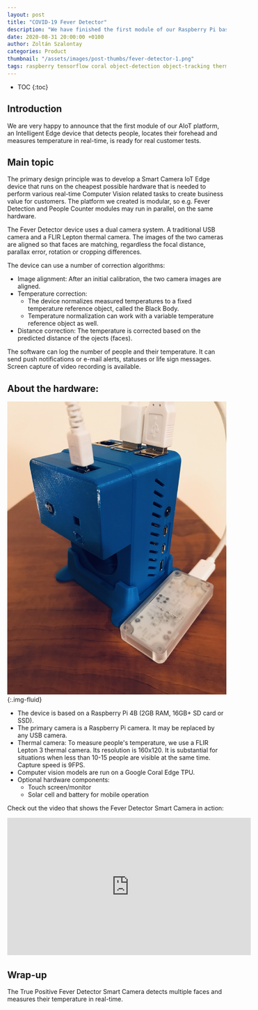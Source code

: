 ```yaml
---
layout: post
title: "COVID-19 Fever Detector"
description: "We have finished the first module of our Raspberry Pi based Intelligens Edge platform"
date: 2020-08-31 20:00:00 +0100
author: Zoltán Szalontay
categories: Product
thumbnail: "/assets/images/post-thumbs/fever-detector-1.png"
tags: raspberry tensorflow coral object-detection object-tracking thermal-camera
---
```

* TOC
{:toc}

## Introduction

We are very happy to announce that the first module of our AIoT platform, an Intelligent Edge device that detects people, locates their forehead and measures temperature in real-time, is ready for real customer tests.

## Main topic

The primary design principle was to develop a Smart Camera IoT Edge device that runs on the cheapest possible hardware that is needed to perform various real-time Computer Vision related tasks to create business value for customers. The platform we created is modular, so e.g. Fever Detection and People Counter modules may run in parallel, on the same hardware.

The Fever Detector device uses a dual camera system. A traditional USB camera and a FLIR Lepton thermal camera. The images of the two cameras are aligned so that faces are matching, regardless the focal distance, parallax error, rotation or cropping differences.

The device can use a number of correction algorithms:
* Image alignment: After an initial calibration, the two camera images are aligned.
* Temperature correction:
  * The device normalizes measured temperatures to a fixed temperature reference object, called the Black Body.
  * Temperature normalization can work with a variable temperature reference object as well.
* Distance correction: The temperature is corrected based on the predicted distance of the ojects (faces).

The software can log the number of people and their temperature. It can send push notifications or e-mail alerts, statuses or life sign messages. Screen capture of video recording is available.

## About the hardware:

![The Smart Camera prototype in its 3D printed box with the Google Coral Edge TPU](/assets/images/in-content/smart-camera-1.jpg){:.img-fluid}

* The device is based on a Raspberry Pi 4B (2GB RAM, 16GB+ SD card or SSD).
* The primary camera is a Raspberry Pi camera. It may be replaced by any USB camera.
* Thermal camera: To measure people's temperature, we use a FLIR Lepton 3 thermal camera. Its resolution is 160x120. It is substantial for situations when less than 10-15 people are visible at the same time. Capture speed is 9FPS.
* Computer vision models are run on a Google Coral Edge TPU.
* Optional hardware components:
  * Touch screen/monitor
  * Solar cell and battery for mobile operation

Check out the video that shows the Fever Detector Smart Camera in action:
<iframe width="560" height="315" src="https://www.youtube.com/embed/IU5YGhB-Flg" frameborder="0" allow="accelerometer; autoplay; clipboard-write; encrypted-media; gyroscope; picture-in-picture" allowfullscreen></iframe>

## Wrap-up

The True Positive Fever Detector Smart Camera detects multiple faces and measures their temperature in real-time.